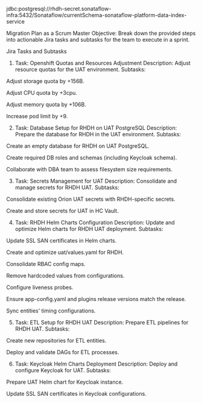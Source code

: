 jdbc:postgresql://rhdh-secret.sonataflow-infra:5432/Sonataflow/currentSchema-sonataflow-platform-data-index-service


Migration Plan as a Scrum Master
Objective:
Break down the provided steps into actionable Jira tasks and subtasks for the team to execute in a sprint.

Jira Tasks and Subtasks
1. Task: Openshift Quotas and Resources Adjustment
Description: Adjust resource quotas for the UAT environment.
Subtasks:

Adjust storage quota by +156B.

Adjust CPU quota by +3cpu.

Adjust memory quota by +106B.

Increase pod limit by +9.

2. Task: Database Setup for RHDH on UAT PostgreSQL
Description: Prepare the database for RHDH in the UAT environment.
Subtasks:

Create an empty database for RHDH on UAT PostgreSQL.

Create required DB roles and schemas (including Keycloak schema).

Collaborate with DBA team to assess filesystem size requirements.

3. Task: Secrets Management for UAT
Description: Consolidate and manage secrets for RHDH UAT.
Subtasks:

Consolidate existing Orion UAT secrets with RHDH-specific secrets.

Create and store secrets for UAT in HC Vault.

4. Task: RHDH Helm Charts Configuration
Description: Update and optimize Helm charts for RHDH UAT deployment.
Subtasks:

Update SSL SAN certificates in Helm charts.

Create and optimize uat/values.yaml for RHDH.

Consolidate RBAC config maps.

Remove hardcoded values from configurations.

Configure liveness probes.

Ensure app-config.yaml and plugins release versions match the release.

Sync entities' timing configurations.

5. Task: ETL Setup for RHDH UAT
Description: Prepare ETL pipelines for RHDH UAT.
Subtasks:

Create new repositories for ETL entities.

Deploy and validate DAGs for ETL processes.

6. Task: Keycloak Helm Charts Deployment
Description: Deploy and configure Keycloak for UAT.
Subtasks:

Prepare UAT Helm chart for Keycloak instance.

Update SSL SAN certificates in Keycloak configurations.
